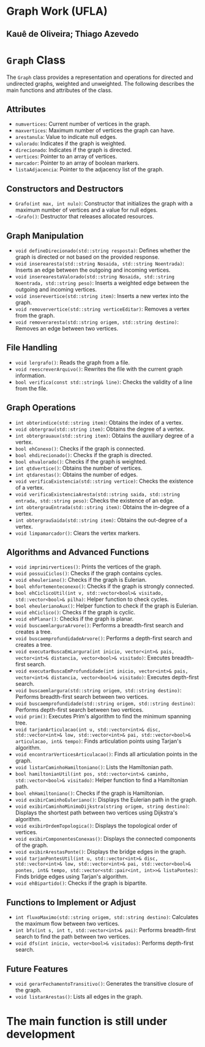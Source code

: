 # Graph Work (UFLA)

## Kauê de Oliveira; Thiago Azevedo

# `Graph` Class

The `Graph` class provides a representation and operations for directed and undirected graphs, weighted and unweighted. The following describes the main functions and attributes of the class.

## Attributes

- `numvertices`: Current number of vertices in the graph.
- `maxvertices`: Maximum number of vertices the graph can have.
- `arestanula`: Value to indicate null edges.
- `valorado`: Indicates if the graph is weighted.
- `direcionado`: Indicates if the graph is directed.
- `vertices`: Pointer to an array of vertices.
- `marcador`: Pointer to an array of boolean markers.
- `listaAdjacencia`: Pointer to the adjacency list of the graph.

## Constructors and Destructors

- `Grafo(int max, int nulo)`: Constructor that initializes the graph with a maximum number of vertices and a value for null edges.
- `~Grafo()`: Destructor that releases allocated resources.

## Graph Manipulation

- `void defineDirecionado(std::string resposta)`: Defines whether the graph is directed or not based on the provided response.
- `void inserearesta(std::string Nosaida, std::string Noentrada)`: Inserts an edge between the outgoing and incoming vertices.
- `void inserearestaValorado(std::string Nosaida, std::string Noentrada, std::string peso)`: Inserts a weighted edge between the outgoing and incoming vertices.
- `void inserevertice(std::string item)`: Inserts a new vertex into the graph.
- `void removervertice(std::string verticeEditar)`: Removes a vertex from the graph.
- `void removeraresta(std::string origem, std::string destino)`: Removes an edge between two vertices.

## File Handling

- `void lergrafo()`: Reads the graph from a file.
- `void reescreverArquivo()`: Rewrites the file with the current graph information.
- `bool verifica(const std::string& line)`: Checks the validity of a line from the file.

## Graph Operations

- `int obterindice(std::string item)`: Obtains the index of a vertex.
- `void obtergrau(std::string item)`: Obtains the degree of a vertex.
- `int obtergrauaux(std::string item)`: Obtains the auxiliary degree of a vertex.
- `bool ehConexo()`: Checks if the graph is connected.
- `bool ehdirecionado()`: Checks if the graph is directed.
- `bool ehvalorado()`: Checks if the graph is weighted.
- `int qtdvertice()`: Obtains the number of vertices.
- `int qtdarestas()`: Obtains the number of edges.
- `void verificaExistencia(std::string vertice)`: Checks the existence of a vertex.
- `void verificaExistenciaAresta(std::string saida, std::string entrada, std::string peso)`: Checks the existence of an edge.
- `int obtergrauEntrada(std::string item)`: Obtains the in-degree of a vertex.
- `int obtergrauSaida(std::string item)`: Obtains the out-degree of a vertex.
- `void limpamarcador()`: Clears the vertex markers.

## Algorithms and Advanced Functions

- `void imprimirvertices()`: Prints the vertices of the graph.
- `void possuiCiclos()`: Checks if the graph contains cycles.
- `void eheuleriano()`: Checks if the graph is Eulerian.
- `bool ehfortementeconexo()`: Checks if the graph is strongly connected.
- `bool ehCiclicoUtil(int v, std::vector<bool>& visitado, std::vector<bool>& pilha)`: Helper function to check cycles.
- `bool eheulerianoAux()`: Helper function to check if the graph is Eulerian.
- `void ehCiclico()`: Checks if the graph is cyclic.
- `void ehPlanar()`: Checks if the graph is planar.
- `void buscaemlarguraArvore()`: Performs a breadth-first search and creates a tree.
- `void buscaemprofundidadeArvore()`: Performs a depth-first search and creates a tree.
- `void executarBuscaEmLargura(int inicio, vector<int>& pais, vector<int>& distancia, vector<bool>& visitado)`: Executes breadth-first search.
- `void executarBuscaEmProfundidade(int inicio, vector<int>& pais, vector<int>& distancia, vector<bool>& visitado)`: Executes depth-first search.
- `void buscaemlargura(std::string origem, std::string destino)`: Performs breadth-first search between two vertices.
- `void buscaemprofundidade(std::string origem, std::string destino)`: Performs depth-first search between two vertices.
- `void prim()`: Executes Prim's algorithm to find the minimum spanning tree.
- `void tarjanArticulacao(int u, std::vector<int>& disc, std::vector<int>& low, std::vector<int>& pai, std::vector<bool>& articulacao, int& tempo)`: Finds articulation points using Tarjan's algorithm.
- `void encontrarVerticesArticulacao()`: Finds all articulation points in the graph.
- `void listarCaminhoHamiltoniano()`: Lists the Hamiltonian path.
- `bool hamiltonianUtil(int pos, std::vector<int>& caminho, std::vector<bool>& visitado)`: Helper function to find a Hamiltonian path.
- `bool ehHamiltoniano()`: Checks if the graph is Hamiltonian.
- `void exibirCaminhoEuleriano()`: Displays the Eulerian path in the graph.
- `void exibirCaminhoMinimoDijkstra(string origem, string destino)`: Displays the shortest path between two vertices using Dijkstra's algorithm.
- `void exibirOrdemTopologica()`: Displays the topological order of vertices.
- `void exibirComponentesConexas()`: Displays the connected components of the graph.
- `void exibirArestasPonte()`: Displays the bridge edges in the graph.
- `void tarjanPontesUtil(int u, std::vector<int>& disc, std::vector<int>& low, std::vector<int>& pai, std::vector<bool>& pontes, int& tempo, std::vector<std::pair<int, int>>& listaPontes)`: Finds bridge edges using Tarjan's algorithm.
- `void ehBipartido()`: Checks if the graph is bipartite.

## Functions to Implement or Adjust

- `int fluxoMaximo(std::string origem, std::string destino)`: Calculates the maximum flow between two vertices.
- `int bfs(int s, int t, std::vector<int>& pai)`: Performs breadth-first search to find the path between two vertices.
- `void dfs(int inicio, vector<bool>& visitados)`: Performs depth-first search.

## Future Features

- `void gerarFechamentoTransitivo()`: Generates the transitive closure of the graph.
- `void listarArestas()`: Lists all edges in the graph.

# The main function is still under development
